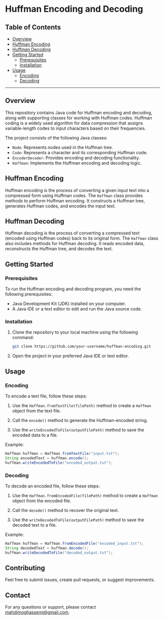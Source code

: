 # Huffman Encoding and Decoding

## Table of Contents
- [Overview](#overview)
- [Huffman Encoding](#huffman-encoding)
- [Huffman Decoding](#huffman-decoding)
- [Getting Started](#getting-started)
  - [Prerequisites](#prerequisites)
  - [Installation](#installation)
- [Usage](#usage)
  - [Encoding](#encoding)
  - [Decoding](#decoding)
---

## Overview

This repository contains Java code for Huffman encoding and decoding, along with supporting classes for working with Huffman codes. Huffman coding is a widely used algorithm for data compression that assigns variable-length codes to input characters based on their frequencies.

The project consists of the following Java classes:

- `Node`: Represents nodes used in the Huffman tree.
- `Code`: Represents a character and its corresponding Huffman code.
- `EncoderDecoder`: Provides encoding and decoding functionality.
- `Haffman`: Implements the Huffman encoding and decoding logic.

## Huffman Encoding

Huffman encoding is the process of converting a given input text into a compressed form using Huffman codes. The `Haffman` class provides methods to perform Huffman encoding. It constructs a Huffman tree, generates Huffman codes, and encodes the input text.

## Huffman Decoding

Huffman decoding is the process of converting a compressed text (encoded using Huffman codes) back to its original form. The `Haffman` class also includes methods for Huffman decoding. It reads encoded data, reconstructs the Huffman tree, and decodes the text.

## Getting Started

### Prerequisites

To run the Huffman encoding and decoding program, you need the following prerequisites:

- Java Development Kit (JDK) installed on your computer.
- A Java IDE or a text editor to edit and run the Java source code.

### Installation

1. Clone the repository to your local machine using the following command:

   ```bash
   git clone https://github.com/your-username/huffman-encoding.git
   ```

2. Open the project in your preferred Java IDE or text editor.

## Usage

### Encoding

To encode a text file, follow these steps:

1. Use the `Haffman.fromTextFile(filePath)` method to create a `Haffman` object from the text file.

2. Call the `encode()` method to generate the Huffman-encoded string.

3. Use the `writeEncodedToFile(outputFilePath)` method to save the encoded data to a file.

Example:

```java
Haffman huffman = Haffman.fromTextFile("input.txt");
String encodedText = huffman.encode();
huffman.writeEncodedToFile("encoded_output.txt");
```

### Decoding

To decode an encoded file, follow these steps:

1. Use the `Haffman.fromEncodedFile(filePath)` method to create a `Haffman` object from the encoded file.

2. Call the `decode()` method to recover the original text.

3. Use the `writeDecodedToFile(outputFilePath)` method to save the decoded text to a file.

Example:

```java
Haffman huffman = Haffman.fromEncodedFile("encoded_input.txt");
String decodedText = huffman.decode();
huffman.writeDecodedToFile("decoded_output.txt");
```

## Contributing

Feel free to submit issues, create pull requests, or suggest improvements. 

## Contact

For any questions or support, please contact mahdimoghassemi@gmail.com.

